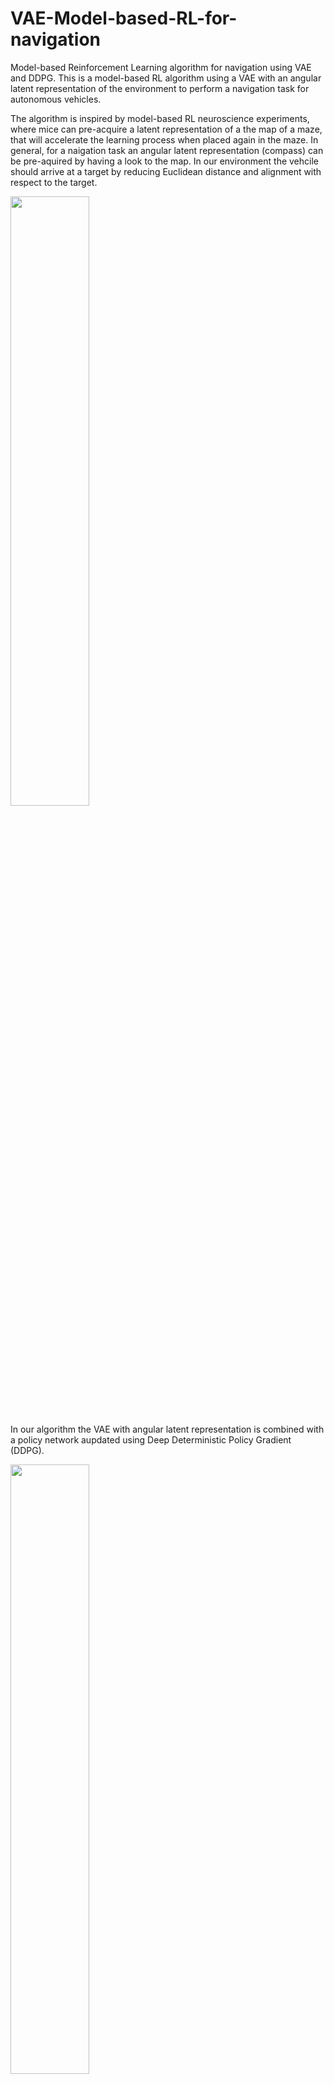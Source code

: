 # VAE-Model-based-RL-for-navigation
Model-based Reinforcement Learning algorithm for navigation using VAE and DDPG.
This is a model-based RL algorithm using a VAE with an angular latent representation of the environment to perform a navigation task for autonomous vehicles.

The algorithm is inspired by model-based RL neuroscience experiments, where mice can pre-acquire a latent representation of a the map of a maze, that will accelerate the learning process when placed again in the maze. In general, for a naigation task an angular latent representation (compass) can be pre-aquired by having a look to the map. In our environment the vehcile should arrive at a target by reducing Euclidean distance and alignment with respect to the target.

<img src="https://github.com/AngelCanelo/VAE-Model-based-RL-for-navigation/blob/main/images/Fig_1_Navigation_Environments.png" width=50% height=50%>

In our algorithm the VAE with angular latent representation is combined with a policy network aupdated using Deep Deterministic Policy Gradient (DDPG).

<img src="https://github.com/AngelCanelo/VAE-Model-based-RL-for-navigation/blob/main/images/Fig_2_workflow_diagram.png" width=50% height=50%>

Our algorithm outperformed state-of-the-art algorithms such as Twin Delayed Deep Deterministic policy gradient (TD3), and DDPG in performing this navigation task.

<img src="https://github.com/AngelCanelo/VAE-Model-based-RL-for-navigation/blob/main/images/Fig_3_results.png" width=50% height=50%>

- **images** folder contains the enviroments, workflow diagram, and the results.
- **models** folder contains the different files for training the models, and the file to test them.
- **weights** folder contains the weight files for each network used by the test file.
